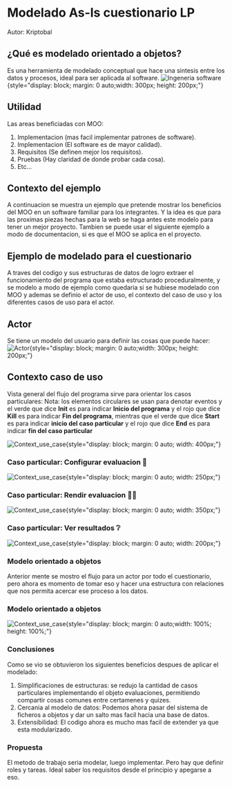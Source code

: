 # Modelado As-Is cuestionario LP

Autor: Kriptobal

## ¿Qué es modelado orientado a objetos?

Es una herramienta de modelado conceptual que hace una sintesis entre los datos y procesos, ideal para ser aplicada al software.
![Ingeneria software](img\ingsoft.JPG){style="display: block; margin: 0 auto;width: 300px; height: 200px;"}



## Utilidad

Las areas beneficiadas con MOO:

1. Implementacion (mas facil implementar patrones de software).
2. Implementacion (El software es de mayor calidad).
3. Requisitos (Se definen mejor los requisitos).
4. Pruebas (Hay claridad de donde probar cada cosa).
5. Etc...



## Contexto del ejemplo

A continuacion se muestra un ejemplo que pretende mostrar los beneficios del MOO en un software familiar para los integrantes. Y la idea es que para las proximas piezas hechas para la web se haga antes este modelo para tener un mejor proyecto. Tambien se puede usar el siguiente ejemplo a modo de documentacion, si es que el MOO se aplica en el proyecto. 



## Ejemplo de modelado para el cuestionario

A traves del codigo y sus estructuras de datos de logro extraer el funcionamiento del programa que estaba estructurado proceduralmente, y se modelo a modo de ejemplo como quedaria si se hubiese modelado con MOO y ademas se definio el actor de uso, el contexto del caso de uso y los diferentes casos de uso para el actor.



## Actor
Se tiene un modelo del usuario para definir las cosas que puede hacer:
![Actor](model/1.actor_use_case.svg){style="display: block; margin: 0 auto;width: 300px; height: 200px;"}



## Contexto caso de uso
Vista general del flujo del programa sirve para orientar los casos particulares:
Nota: los elementos circulares se usan para denotar eventos y el verde que dice **Init** es para indicar **Inicio del programa** y el rojo que dice **Kill** es para indicar **Fin del programa**, mientras que el verde que dice **Start** es para indicar **inicio del caso particular** y el rojo que dice **End** es para indicar **fin del caso particular**

![Context_use_case](model/2.use_case_context.svg){style="display: block; margin: 0 auto; width: 400px;"}


### Caso particular: Configurar evaluacion 📝

![Context_use_case](model/3.config_eval_use_case.svg){style="display: block; margin: 0 auto; width: 250px;"}



### Caso particular: Rendir evaluacion ✍🏻


![Context_use_case](model/4.rend_eval_use_case.svg){style="display: block; margin: 0 auto; width: 350px;"}


### Caso particular: Ver resultados ❔

![Context_use_case](model/5.ver_result_use_case.svg){style="display: block; margin: 0 auto; width: 200px;"}


### Modelo orientado a objetos

Anterior mente se mostro el flujo para un actor por todo el cuestionario, pero ahora es momento de tomar eso y hacer una estructura con relaciones que nos permita acercar ese proceso a los datos.



### Modelo orientado a objetos

![Context_use_case](model/6.modelo_OO.svg){style="display: block; margin: 0 auto;width: 100%; height: 100%;"}



### Conclusiones

Como se vio se obtuvieron los siguientes beneficios despues de aplicar el modelado:

1. Simplificaciones de estructuras: se redujo la cantidad de casos particulares implementando el objeto evaluaciones, permitiendo compartir cosas comunes entre certamenes y quizes.
2. Cercania al modelo de datos: Podemos ahora pasar del sistema de ficheros a objetos y dar un salto mas facil hacia una base de datos.
3. Extensibilidad: El codigo ahora es mucho mas facil de extender ya que esta modularizado.



### Propuesta

El metodo de trabajo seria modelar, luego implementar. Pero hay que definir roles y tareas. Ideal saber los requisitos desde el principio y apegarse a eso.



